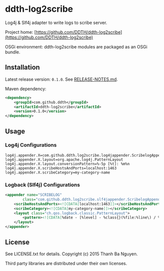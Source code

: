 ddth-log2scribe
===============

Log4j & Slf4j adapter to write logs to scribe server.

Project home:
[https://github.com/DDTH/ddth-log2scribe](https://github.com/DDTH/ddth-log2scribe)

OSGi environment: ddth-log2scribe modules are packaged as an OSGi bundle.


## Installation ##

Latest release version: `0.1.0`. See [RELEASE-NOTES.md](RELEASE-NOTES.md).

Maven dependency:

```xml
<dependency>
	<groupId>com.github.ddth</groupId>
	<artifactId>ddth-log2scribe</artifactId>
	<version>0.1.0</version>
</dependency>
```

## Usage ##

### Log4j Configurations ###

```
log4j.appender.X=com.github.ddth.log2scribe.log4jappender.ScribelogAppender
log4j.appender.X.layout=org.apache.log4j.PatternLayout
log4j.appender.X.layout.conversionPattern=%-5p [%t]: %m%n
log4j.appender.X.scribeHostsAndPorts=localhost:1463
log4j.appender.X.scribeCategory=my-category-name
```

### Logback (Slf4j) Configurations ###

```xml
<appender name="SCRIBELOG"
        class="com.github.ddth.log2scribe.slf4jappender.ScribelogAppender">
    <scribeHostsAndPorts><![CDATA[localhost:1463]]></scribeHostsAndPorts>
    <scribeCategory><![CDATA[my-category-name]]></scribeCategory>
    <layout class="ch.qos.logback.classic.PatternLayout">
        <pattern><![CDATA[%date - [%level] - %class{}(%file:%line\) / %thread%n%message%n%xException%n]]></pattern>
    </layout>
</appender>
```


## License ##

See LICENSE.txt for details. Copyright (c) 2015 Thanh Ba Nguyen.

Third party libraries are distributed under their own licenses.
